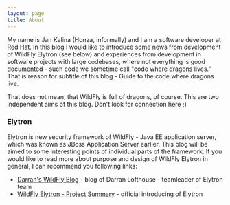 ```yaml
---
layout: page
title: About
---
```


My name is Jan Kalina (Honza, informally) and I am a software developer at Red Hat. In this blog I would like to introduce some news from development of WildFly Elytron (see below) and experiences from development in software projects with large codebases, where not everything is good documented - such code we sometime call "code where dragons lives." That is reason for subtitle of this blog - Guide to the code where dragons live.

That does not mean, that WildFly is full of dragons, of course. This are two independent aims of this blog. Don't look for connection here ;)

### Elytron ###

Elytron is new security framework of WildFly - Java EE application server, which was known as JBoss Application Server earlier.
This blog will be aimed to some interesting points of individual parts of the framework.
If you would like to read more about purpose and design of WildFly Elytron in general, I can recommend you following links:

* [Darran's WildFly Blog](http://darranl.blogspot.cz/) - blog of Darran Lofthouse - teamleader of Elytron team
* [WildFly Elytron - Project Summary](https://developer.jboss.org/wiki/WildFlyElytron-ProjectSummary) - official introducing of Elytron

